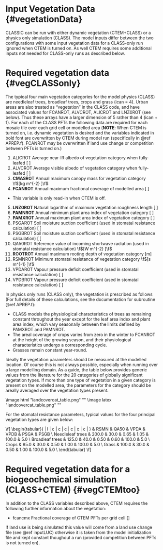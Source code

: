 # Input Vegetation Data {#vegetationData}

CLASSIC can be run with either dynamic vegetation (CTEM+CLASS) or a physics only simulation (CLASS). The model inputs differ between the two configurations with some input vegetation data for a CLASS-only run ignored when CTEM is turned on. As well CTEM requires some additional inputs not needed for CLASS-only runs as described below.

# Required vegetation data {#vegCLASSonly}

The typical four main vegetation categories for the model physics (CLASS) are needleleaf trees, broadleaf trees, crops and grass (ican = 4). Urban areas are also treated as “vegetation” in the CLASS code, and have associated values for FCANROT, ALVCROT, ALICROT and LNZ0ROT (see below). Thus these arrays have a larger dimension of 5 rather than 4 (ican + 1). For each of the CLASS PFTs the following data are required for each mosaic tile over each grid cell or modelled area (**NOTE**: When CTEM is turned on, i.e. dynamic vegetation is desired and the variables indicated in bold font are overwritten by CTEM during model run (specifically in @ref APREP.f). FCANROT may be overwritten if land use change or competition between PFTs is turned on.)

 1. ALICROT Average near-IR albedo of vegetation category when fully-leafed [ ]
 2. ALVCROT Average visible albedo of vegetation category when fully-leafed [ ]
 3. **CMASROT** Annual maximum canopy mass for vegetation category \f$[kg m^{-2} ]\f$
 4. **FCANROT** Annual maximum fractional coverage of modelled area [ ]
   - This variable is only read-in when CTEM is off.
 5. **LNZ0ROT** Natural logarithm of maximum vegetation roughness length [ ]
 6. **PAMNROT** Annual minimum plant area index of vegetation category [ ]
 7. **PAMXROT** Annual maximum plant area index of vegetation category [ ]
 8. PSGAROT Soil moisture suction coefficient (used in stomatal resistance calculation) [ ]
 9. PSGBROT Soil moisture suction coefficient (used in stomatal resistance calculation) [ ]
 10. QA50ROT Reference value of incoming shortwave radiation (used in stomatal resistance calculation) \f$[W m^{-2} ]\f$
 11. **ROOTROT** Annual maximum rooting depth of vegetation category [m]
 12. RSMNROT Minimum stomatal resistance of vegetation category \f$[s m^{-1} ]\f$
 13. VPDAROT Vapour pressure deficit coefficient (used in stomatal resistance calculation) [ ]
 14. VPDBROT Vapour pressure deficit coefficient (used in stomatal resistance calculation) [ ]

In physics only runs (CLASS only), the vegetation is prescribed as follows (For full details of these calculations, see the documentation for subroutine @ref APREP.f):

- CLASS models the physiological characteristics of trees as remaining constant throughout the year except for the leaf area index and plant area index, which vary seasonally between the limits defined by PAMXROT and PAMNROT.
- The areal coverage of crops varies from zero in the winter to FCANROT at the height of the growing season, and their physiological characteristics undergo a corresponding cycle.
- Grasses remain constant year-round.

Ideally the vegetation parameters should be measured at the modelled location. Of course this is not always possible, especially when running over a large modelling domain. As a guide, the table below provides generic values from the literature for the 20 categories of globally significant vegetation types. If more than one type of vegetation in a given category is present on the modelled area, the parameters for the category should be areally averaged over the vegetation types present.

\image html "landcovercat_table.png" ""
\image latex "landcovercat_table.png" ""

For the stomatal resistance parameters, typical values for the four principal vegetation types are given below:

\f[
\begin{tabular}{ | l | c | c | c | c | c | c | }
 & RSMN & QA50 & VPDA & VPDB & PSGA & PSGB \\
Needleleaf trees & 200.0 & 30.0 & 0.65 & 1.05 & 100.0 & 5.0 \\
Broadleaf trees & 125.0 & 40.0 & 0.50 & 0.60 & 100.0 & 5.0 \\
Crops & 85.0 & 30.0 & 0.50 & 1.00 & 100.0 & 5.0 \\
Grass & 100.0 & 30.0 & 0.50 & 1.00 & 100.0 & 5.0 \\
\end{tabular}
\f]

# Required vegetation data for a biogeochemical simulation (CLASS+CTEM) {#vegCTEMtoo}

In addition to the CLASS variables described above, CTEM requires the following further information about the vegetation:

- fcancmx Fractional coverage of CTEM PFTs per grid cell []

If land use is being simulated this value will come from a land use change file (see @ref inputLUC) otherwise it is taken from the model initialization file and kept constant thoughout a run (provided competition between PFTs is not turned on).
